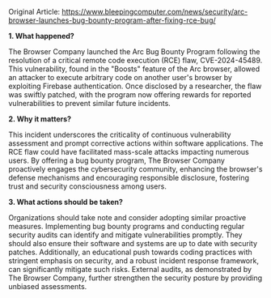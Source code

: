 Original Article: https://www.bleepingcomputer.com/news/security/arc-browser-launches-bug-bounty-program-after-fixing-rce-bug/

**1. What happened?**

The Browser Company launched the Arc Bug Bounty Program following the resolution of a critical remote code execution (RCE) flaw, CVE-2024-45489. This vulnerability, found in the "Boosts" feature of the Arc browser, allowed an attacker to execute arbitrary code on another user's browser by exploiting Firebase authentication. Once disclosed by a researcher, the flaw was swiftly patched, with the program now offering rewards for reported vulnerabilities to prevent similar future incidents.

**2. Why it matters?**

This incident underscores the criticality of continuous vulnerability assessment and prompt corrective actions within software applications. The RCE flaw could have facilitated mass-scale attacks impacting numerous users. By offering a bug bounty program, The Browser Company proactively engages the cybersecurity community, enhancing the browser's defense mechanisms and encouraging responsible disclosure, fostering trust and security consciousness among users.

**3. What actions should be taken?**

Organizations should take note and consider adopting similar proactive measures. Implementing bug bounty programs and conducting regular security audits can identify and mitigate vulnerabilities promptly. They should also ensure their software and systems are up to date with security patches. Additionally, an educational push towards coding practices with stringent emphasis on security, and a robust incident response framework, can significantly mitigate such risks. External audits, as demonstrated by The Browser Company, further strengthen the security posture by providing unbiased assessments.